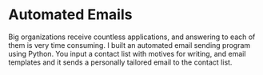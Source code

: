 # Automated Emails
Big organizations receive countless applications, and answering to each of them is very time consuming. I built an automated email sending program using Python. You input a contact list with motives for writing, and email templates and it sends a personally tailored email to the contact list.
